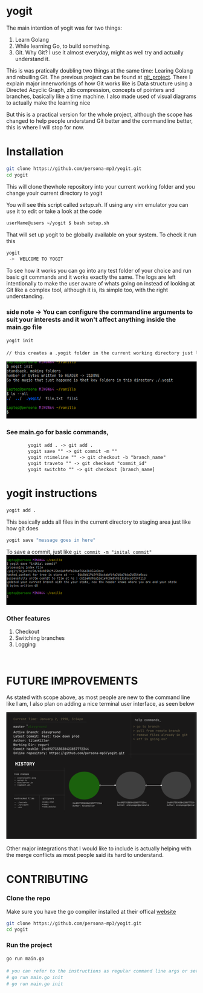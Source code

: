 # yogit

The main intention of yogit was for two things:
1. Learn Golang 
2. While learning Go, to build something.
3. Git. Why Git? I use it almost everyday, might as well try and actually understand it.

This is was pratically doubling two things at the same time: Learing Golang and rebuiling Git. The previous project can be found at [ git_project](https://github.com/persona-mp3/git_project.git). There I explain major innerworkings of how Git works like is Data structure using a Directed Acyclic Graph, zlib compression, concepts of pointers and branches, basically like a time machine. I also made used of visual diagrams to actually make the learning nice

But this is a practical version for the whole project, although the scope has changed to help people understand Git better and the commandline better, this is where I will stop for now.

# Installation
``` bash 
git clone https://github.com/persona-mp3/yogit.git
cd yogit
```

This will clone thewhole repository into your current working folder and you change youir current directory to yogit

You will see this script called *setup.sh*. If using any vim emulator you can use it to edit or take a look at the code

``` bash
userName@users ~/yogit $ bash setup.sh
```

That will set up yogit to be globally available on your system. To check it run this 

``` bash 
yogit
 ->  WELCOME TO YOGIT
``` 

To see how it works you can go into any test folder of your choice and run basic git commands and it works exactly the same. The logs are left intentionally to make the user aware of whats going on instead of looking at Git like a complex tool, although it is, its simple too, with the right understanding.

### side note -> You can configure the commandline arguments to suit your interests and it won't affect anything inside the main.go file

```bash
yogit init

// this creates a .yogit folder in the current working directory just like .git
``` 

![alt text](image-2.png)

### See main.go for basic commands,

            yogit add . -> git add .
            yogit save "" -> git commit -m ""
            yogit ntimeline "" -> git checkout -b "branch_name"
            yogit traveto "" -> git checkout "commit_id"
            yogit switchto "" -> git checkout [branch_name]



# yogit instructions


```bash
yogit add .
```

This basically adds all files in the current directory to staging area just like how git does


```bash
yogit save "message goes in here" 
``` 

To save a commit, just like ```git commit -m "inital commit"``` 
![alt text](image-5.png)




### Other features 
1. Checkout
2. Switching branches
3. Logging
<br>

# FUTURE IMPROVEMENTS

As stated with scope above, as most people are new to the command line like I am, I also plan on adding a nice terminal user interface, as seen below

![alt text](image-6.png)

Other major integrations that I would like to include is actually helping with the merge conflicts as most people said its hard to understand.



# CONTRIBUTING

### Clone the repo
Make sure you have the go compiler installed at their offical [website](https://go.dev/doc/install)
```bash
git clone https://github.com/persona-mp3/yogit.git
cd yogit
```

### Run the project
```bash
go run main.go 

# you can refer to the instructions as regular command line args or set it up globally
# go run main.go init 
# go run main.go init 
```

